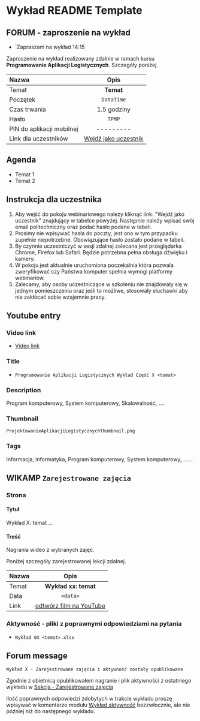 # Wykład README Template

## FORUM - zaproszenie na wykład

- `Zapraszam na wykład <data> 14:15

Zaproszenie na wykład realizowany zdalnie w ramach kursu **Programowanie Aplikacji Logistycznych**. Szczegóły poniżej.

| Nazwa                     |             Opis              |
| :------------------------ | :---------------------------: |
| Temat                     |           **Temat**           |
| Początek                  |          `DataTime`           |
| Czas trwania              |          1.5 godziny          |
| Hasło                     |            `TPMP`             |
| PIN do aplikacji mobilnej |           ---------           |
| Link dla uczestników      | [Wejdź jako uczestnik](a.b.c) |

## Agenda

- Temat 1
- Temat 2

## Instrukcja dla uczestnika

1. Aby wejść do pokoju webinariowego należy kliknąć link: "Wejdź jako uczestnik" znajdujący w tabelce powyżej. Następnie należy wpisać swój email politechniczny oraz podać hasło podane w tabeli.
1. Prosimy nie wpisywać hasła do poczty, jest ono w tym przypadku zupełnie niepotrzebne. Obowiązujące hasło zostało podane w tabeli.
1. By czynnie uczestniczyć w sesji zdalnej zalecana jest przeglądarka Chrome, Firefox lub Safari. Będzie potrzebna pełna obsługa dźwięku i kamery.
1. W pokoju jest aktualnie uruchomiona poczekalnia która pozwala zweryfikować czy Państwa komputer spełnia wymogi platformy webinariów.
1. Zalecamy, aby osoby uczestniczące w szkoleniu nie znajdowały się w jednym pomieszczeniu oraz jeśli to możliwe, stosowały słuchawki aby nie zakłócać sobie wzajemnie pracy.

## Youtube entry

### Video link

- [Video link](https://a.b.c)

### Title

- `Programowanie Aplikacji Logistycznych Wykład Część X <temat>`

### Description

Program komputerowy, System komputerowy, Skalowalność, ....

### Thumbnail

`ProjektowanieAplikacjiLogistycznychThumbnail.png`

### Tags

Informacja, informatyka, Program komputerowy, System komputerowy, .......

## WIKAMP `Zarejestrowane zajęcia`

### Strona

#### Tytuł

Wykład X: temat ...

#### Treść

Nagrania wideo z wybranych zajęć.

Poniżej szczegóły zarejestrowanej lekcji zdalnej.

| Nazwa |                   Opis                   |
| :---- | :--------------------------------------: |
| Temat |           **Wykład xx: temat**           |
| Data  |                 `<data>`                 |
| Link  | [odtwórz film na YouTube](https://a.b.c) |

### Aktywność - pliki z poprawnymi odpowiedziami na pytania

- `Wykład 0X <temat>.xlsx`

## Forum message

`Wykład X - Zarejestrowane zajęcia i aktywność zostały opublikowane`

Zgodnie z obietnicą opublikowałem nagranie i plik aktywności z ostatniego wykładu w [Sekcja - Zarejestrowane zajęcia](https://ftims.edu.p.lodz.pl/course/view.php?id=1773#section-4)

Ilość poprawnych odpowiedzi zdobytych w trakcie wykładu proszę wpisywać w komentarze modułu [Wykład aktywność](https://ftims.edu.p.lodz.pl/mod/assign/view.php?id=65446) bezzwłocznie, ale nie później niż do następnego wykładu.
